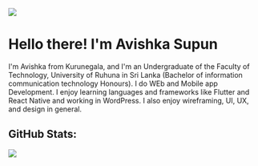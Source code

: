 [![](https://visitcount.itsvg.in/api?id=Achinit99&icon=0&color=0)](https://visitcount.itsvg.in)



# Hello there! I'm Avishka Supun

I'm Avishka from Kurunegala, and I'm an Undergraduate of the Faculty of Technology, University of Ruhuna in Sri Lanka (Bachelor of information communication technology Honours). I do WEb and Mobile app Development. I enjoy learning languages and frameworks like Flutter and React Native and working in WordPress. I also enjoy wireframing, UI, UX, and design in general.


## GitHub Stats:

![](https://github-profile-summary-cards.vercel.app/api/cards/profile-details?username=Avishkasj&theme=vue)




